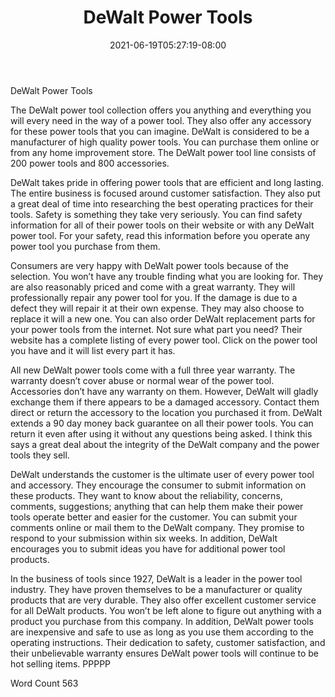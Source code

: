 ﻿---
title: "DeWalt Power Tools"
date: 2021-06-19T05:27:19-08:00
description: "Power Tools txt Tips for Web Success"
featured_image: "/images/Power Tools txt.jpg"
tags: ["Power Tools txt"]
---

DeWalt Power Tools

The DeWalt power tool collection offers you anything and everything you will every need in the way of a power tool. They also offer any accessory for these power tools that you can imagine. DeWalt is considered to be a manufacturer of high quality power tools. You can purchase them online or from any home improvement store. The DeWalt power tool line consists of 200 power tools and 800 accessories. 

DeWalt takes pride in offering power tools that are efficient and long lasting. The entire business is focused around customer satisfaction. They also put a great deal of time into researching the best operating practices for their tools. Safety is something they take very seriously. You can find safety information for all of their power tools on their website or with any DeWalt power tool. For your safety, read this information before you operate any power tool you purchase from them.

Consumers are very happy with DeWalt power tools because of the selection. You won’t have any trouble finding what you are looking for. They are also reasonably priced and come with a great warranty. They will professionally repair any power tool for you. If the damage is due to a defect they will repair it at their own expense. They may also choose to replace it will a new one. You can also order DeWalt replacement parts for your power tools from the internet. Not sure what part you need? Their website has a complete listing of every power tool. Click on the power tool you have and it will list every part it has. 

All new DeWalt power tools come with a full three year warranty. The warranty doesn’t cover abuse or normal wear of the power tool. Accessories don’t have any warranty on them. However, DeWalt will gladly exchange them if there appears to be a damaged accessory. Contact them direct or return the accessory to the location you purchased it from. DeWalt extends a 90 day money back guarantee on all their power tools. You can return it even after using it without any questions being asked. I think this says a great deal about the integrity of the DeWalt company and the power tools they sell. 

DeWalt understands the customer is the ultimate user of every power tool and accessory. They encourage the consumer to submit information on these products. They want to know about the reliability, concerns, comments, suggestions; anything that can help them make their power tools operate better and easier for the customer. You can submit your comments online or mail them to the DeWalt company. They promise to respond to your submission within six weeks. In addition, DeWalt encourages you to submit ideas you have for additional power tool products. 

In the business of tools since 1927, DeWalt is a leader in the power tool industry. They have proven themselves to be a manufacturer or quality products that are very durable. They also offer excellent customer service for all DeWalt products. You won’t be left alone to figure out anything with a product you purchase from this company. In addition, DeWalt power tools are inexpensive and safe to use as long as you use them according to the operating instructions. Their dedication to safety, customer satisfaction, and their unbelievable warranty ensures DeWalt power tools will continue to be hot selling items. 
PPPPP

Word Count 563


